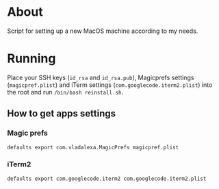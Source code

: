 # About
Script for setting up a new MacOS machine according to my needs.

# Running
Place your SSH keys (`id_rsa` and `id_rsa.pub`), Magicprefs settings (`magicpref.plist`) and iTerm settings (`com.googlecode.iterm2.plist`) into the root and run `/bin/bash reinstall.sh`.

## How to get apps settings

### Magic prefs
`defaults export com.vladalexa.MagicPrefs magicpref.plist`

### iTerm2
`defaults export com.googlecode.iterm2 com.googlecode.iterm2.plist`

